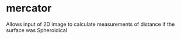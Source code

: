 # mercator
Allows input of 2D image to calculate measurements of distance if the surface was Spheroidical
